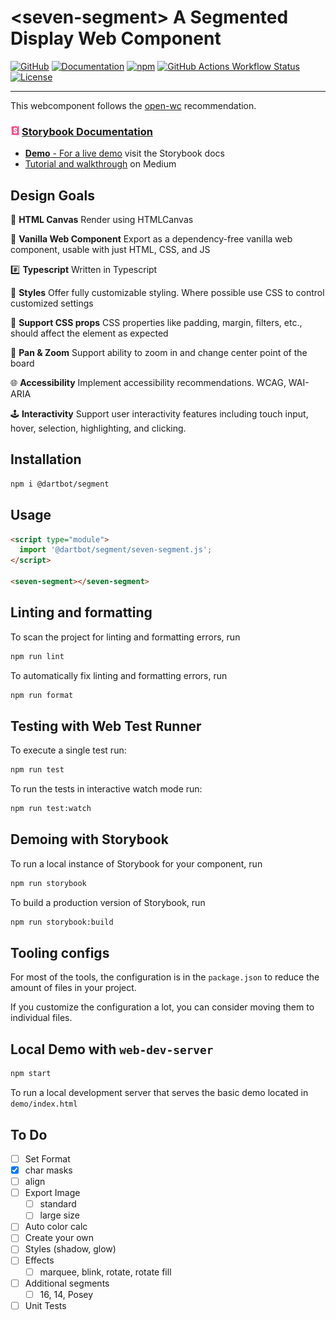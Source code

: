 <h1>&lt;seven-segment&gt; A Segmented Display Web Component</h1>
<!--
![Dartboards rendered with different styles](https://raw.githubusercontent.com/dartbotapp/segment/refs/heads/main/storybook-public/board_themes.JPG) -->

<div>
  <a href="https://github.com/dartbotapp/segment" rel="noopener noreferrer" target="_blank"><img src="https://img.shields.io/badge/GitHub-Code-232323.svg?style=flat&amp;logo=github&amp;logoColor=white" alt="GitHub" /></a>
  <a href="https://docs.dartbot.com/segment" rel="noopener noreferrer" target="_blank"><img src="https://img.shields.io/badge/Docs-Website-232323.svg?style=flat" alt="Documentation" /></a>
  <a href="https://www.npmjs.com/package/@dartbot/segment" rel="noopener noreferrer" target="_blank"><img src="https://img.shields.io/npm/dw/@dartbot/segment?label=npm&amp;style=flat" alt="npm" /></a>
  <a href="https://github.com/dartbotapp/segment/actions/workflows/publish.yml" rel="noopener noreferrer" target="_blank"><img src="https://img.shields.io/github/actions/workflow/status/dartbotapp/segment/publish.yml" alt="GitHub Actions Workflow Status" /></a>
  <a href="https://github.com/dartbotapp/segment/blob/main/LICENSE" rel="noopener noreferrer" target="_blank"><img src="https://img.shields.io/badge/license-MIT-232323.svg?style=flat" alt="License" /></a>
</div>

---

This webcomponent follows the [open-wc](https://github.com/open-wc/open-wc) recommendation.

<h3><a href="https://docs.dartbot.com/segment"><img style="width:.9em;margin-right:.2em" src="https://raw.githubusercontent.com/dartbotapp/segment/refs/heads/main/storybook-public/storybook.svg">Storybook Documentation</</a></h3>

- **Demo** - For a <a href="https://docs.dartbot.com/segment">live demo</a> visit the Storybook docs</a>
- <a href="https://medium.com/p/0fee96256bf4">Tutorial and walkthrough</a> on Medium

## Design Goals

🎨 **HTML Canvas** Render using HTMLCanvas

🍦 **Vanilla Web Component** Export as a dependency-free vanilla web component, usable with just HTML, CSS, and JS

#️⃣ **Typescript** Written in Typescript

🌈 **Styles** Offer fully customizable styling. Where possible use CSS to control customized settings

🧾 **Support CSS props** CSS properties like padding, margin, filters, etc., should affect the element as expected

🔎 **Pan & Zoom** Support ability to zoom in and change center point of the board

🌐 **Accessibility** Implement accessibility recommendations. WCAG, WAI-ARIA

🕹️ **Interactivity** Support user interactivity features including touch input, hover, selection, highlighting, and clicking.

## Installation

```bash
npm i @dartbot/segment
```

## Usage

```html
<script type="module">
  import '@dartbot/segment/seven-segment.js';
</script>

<seven-segment></seven-segment>
```

## Linting and formatting

To scan the project for linting and formatting errors, run

```bash
npm run lint
```

To automatically fix linting and formatting errors, run

```bash
npm run format
```

## Testing with Web Test Runner

To execute a single test run:

```bash
npm run test
```

To run the tests in interactive watch mode run:

```bash
npm run test:watch
```

## Demoing with Storybook

To run a local instance of Storybook for your component, run

```bash
npm run storybook
```

To build a production version of Storybook, run

```bash
npm run storybook:build
```


## Tooling configs

For most of the tools, the configuration is in the `package.json` to reduce the amount of files in your project.

If you customize the configuration a lot, you can consider moving them to individual files.

## Local Demo with `web-dev-server`

```bash
npm start
```

To run a local development server that serves the basic demo located in `demo/index.html`

## To Do
- [ ] Set Format
 - [x] char masks
 - [ ] align
- [ ] Export Image
  - [ ] standard
  - [ ] large size
- [ ] Auto color calc
- [ ] Create your own
- [ ] Styles (shadow, glow)
- [ ] Effects
  - [ ] marquee, blink, rotate, rotate fill
- [ ] Additional segments
  - [ ] 16, 14, Posey
- [ ] Unit Tests
